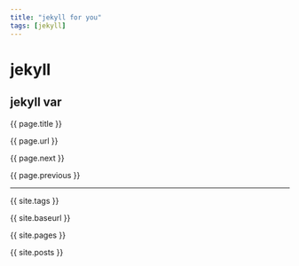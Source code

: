 ```yaml
---
title: "jekyll for you"
tags: [jekyll]
---
```



# jekyll

## jekyll var

{{ page.title }}

{{ page.url }}

{{ page.next }}

{{ page.previous }}
<hr>

{{ site.tags }}

{{ site.baseurl }}

{{ site.pages }}

{{ site.posts }}
